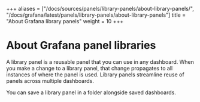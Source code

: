 +++
aliases = ["/docs/sources/panels/library-panels/about-library-panels/", "/docs/grafana/latest/panels/library-panels/about-library-panels"]
title = "About Grafana library panels"
weight = 10
+++

# About Grafana panel libraries

A library panel is a reusable panel that you can use in any dashboard. When you make a change to a library panel, that change propagates to all instances of where the panel is used. Library panels streamline reuse of panels across multiple dashboards.

You can save a library panel in a folder alongside saved dashboards.
